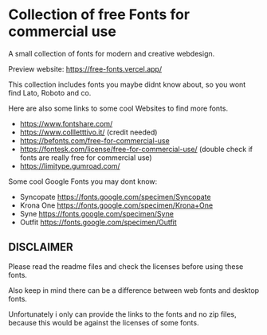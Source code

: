 # Collection of free Fonts for commercial use

A small collection of fonts for modern and creative webdesign.

Preview website: https://free-fonts.vercel.app/

This collection includes fonts you maybe didnt know about, so you wont find Lato, Roboto and co.

Here are also some links to some cool Websites to find more fonts.

- https://www.fontshare.com/
- https://www.collletttivo.it/ (credit needed)
- https://befonts.com/free-for-commercial-use
- https://fontesk.com/license/free-for-commercial-use/ (double check if fonts are really free for commercial use)
- https://limitype.gumroad.com/

Some cool Google Fonts you may dont know:

- Syncopate https://fonts.google.com/specimen/Syncopate
- Krona One https://fonts.google.com/specimen/Krona+One
- Syne https://fonts.google.com/specimen/Syne
- Outfit https://fonts.google.com/specimen/Outfit

## DISCLAIMER
Please read the readme files and check the licenses before using these fonts.

Also keep in mind there can be a difference between web fonts and desktop fonts.

Unfortunately i only can provide the links to the fonts and no zip files, because this would be against the licenses of some fonts.

